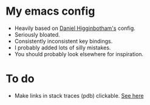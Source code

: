 # My emacs config

* Heavily based on [Daniel Higginbotham's](https://github.com/flyingmachine/emacs.d) config.
* Seriously bloated.
* Consistently inconsistent key bindings.
* I probably added lots of silly mistakes.
* You should probably look elsewhere for inspiration.

# To do

* Make links in stack traces (pdb) clickable.
  [See here](http://stackoverflow.com/questions/2088307/making-filenames-line-numbers-linkable-in-emacs-gud-buffer)

